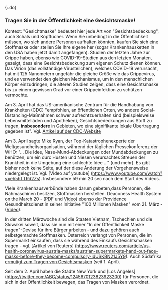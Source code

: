{:.do}
### Tragen Sie in der Öffentlichkeit eine Gesichtsmaske!

Kontext: "Gesichtmaske" bedeutet hier jede Art von "Gesichtsbedeckung", auch Schals und Kopftücher. 
Wenn Sie unbedingt in die Öffentlichkeit müssen, wo sich andere Personen aufhalten könnten, kaufen Sie sich eine Stoffmaske oder stellen Sie Ihre eigene her (sogar Krankenhausketten in den USA haben jetzt damit angefangen). 
Studien der letzten Jahre zur Grippe haben, ebenso wie COVID-19-Studien aus den letzten Monaten, gezeigt, dass eine Gesichtsbedeckung zum eigenen Schutz dienen können. 
Das Virion (das vollständige Virusteilchen), welches COVID-19 verursacht, hat mit 125 Nanometern ungefähr die gleiche Größe wie das Grippevirus, und es verwendet den gleichen Mechanismus, um in den menschlichen Körper einzudringen; die älteren Studien zeigen, dass eine Gesichtsmaske bis zu einem gewissen Grad vor einer Grippeinfektion zu schützen vermochte. 

Am 3. April hat das US-amerikanische Zentrum für die Handhabung von Krankheiten (CDC) "empfohlen, an öffentlichen Orten, wo andere Social-Distancing-Maßnahmen schwer aufrechtzuerhalten sind (beispielsweise Lebensmittelläden und Apotheken), Gesichtsbedeckungen aus Stoff zu tragen, **insbesondere** in Gebieten, wo eine signifikante lokale Übertragung gegeben ist". Vgl. [Artikel auf der CDC-Website](https://www.cdc.gov/coronavirus/2019-ncov/prevent-getting-sick/cloth-face-cover.html)

Am 3. April sagte Mike Ryan, der Top-Katastrophenexperte der Weltgesundheitsorganisation, während der täglichen Pressekonferenz der WHO: "... Die Idee, Nase-Mund-Abdeckungen oder Mundabdeckungen zu benützen, um ein durc Husten und Niesen verursachtes Streuen der Krankheit in die Umgebung eine schlechte Idee ..." (und mehr). Es gibt bisher noch keine Seite, auf der diese Änderung der Vorgehensweise niedergelegt ist. Vgl. [Video auf youtube] (https://www.youtube.com/watch?v=eh5hTTRd2Zs). Insbesondere  59 min 20 sec nach dem Start des Videos. 

Viele Krankenhausverbünde haben darum gebeten,dass Personen, die Nähmaschinen besitzen, Stoffmasken herstellen. Deaconess Health System on the March 20 - ([PDF](https://www.deaconess.com/How-to-make-a-Face-Mask/Documents-Mask/Mask-Information) und [Video](https://youtu.be/9tBg0Os5FWQ)) ebenso der Providence Gesundheitsdienst in seiner Initiative "100 Millionen Masken" vom 21. März - ([Video](https://vimeo.com/399324367/13cd93f150)).

In der dritten Märzwoche sind die Staaten Vietnam, Tschechien und die Slowakei soweit, dass sie nun mit einer "In der Öffentlichkeit Maske tragen"-Devise für ihre Bürger arbeiten - und dazu gehören auch selbstgemachte Stoffmasken. Österreich verlangt von Personen, die im Supermarkt einkaufen, dass sie während des Einkaufs Gesichtsmasken tragen - vgl. [Artikel von Reuters] (https://www.reuters.com/article/us-health-coronavirus-austria-masks/austrian-supermarkets-hand-out-face-masks-before-they-become-compulsory-idUSKBN21J5Y9). Auch Südafrika [ermutigt zum Tragen von Gesichtsmasken](https://www.dailymaverick.co.za/article/2020-04-01-the-great-mask-debate-policy-shifts-towards-masks-in-sa-and-elsewhere/) (seit 1. April).

Seit dem 2. April haben die Städte New York und [Los Angeles] (https://twitter.com/ABC/status/1245670123823923200) für Personen, die sich in der Öffentlichkeit bewegen, das Tragen von Masken verordnet. 

